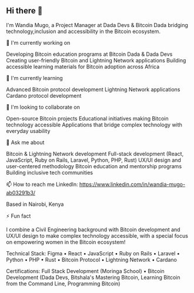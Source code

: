 ## Hi there 👋

I'm Wandia Mugo, a Project Manager at Dada Devs & Bitcoin Dada bridging technology,inclusion and accessibility in the Bitcoin ecosystem.

🔭 I'm currently working on

Developing Bitcoin education programs at Bitcoin Dada & Dada Devs
Creating user-friendly Bitcoin and Lightning Network applications
Building accessible learning materials for Bitcoin adoption across Africa

🌱 I'm currently learning

Advanced Bitcoin protocol development
Lightning Network applications
Cardano protocol development

👯 I'm looking to collaborate on

Open-source Bitcoin projects
Educational initiatives making Bitcoin technology accessible
Applications that bridge complex technology with everyday usability

💬 Ask me about

Bitcoin & Lightning Network development
Full-stack development (React, JavaScript, Ruby on Rails, Laravel, Python, PHP, Rust)
UX/UI design and user-centered methodology
Bitcoin education and mentorship programs
Building inclusive tech communities

📫 How to reach me
LinkedIn: https://www.linkedin.com/in/wandia-mugo-ab03291b3/

Based in Nairobi, Kenya

⚡ Fun fact

I combine a Civil Engineering background with Bitcoin development and UX/UI design to make complex technology accessible, with a special focus on empowering women in the Bitcoin ecosystem!

Technical Stack: Figma • React • JavaScript • Ruby on Rails • Laravel • Python • PHP • Rust • Bitcoin Protocol • Lightning Network • Cardano

Certifications: Full Stack Development (Moringa School) • Bitcoin Development (Dada Devs, Bitshala's Mastering Bitcoin, Learning Bitcoin from the Command Line, Programming Bitcoin)
